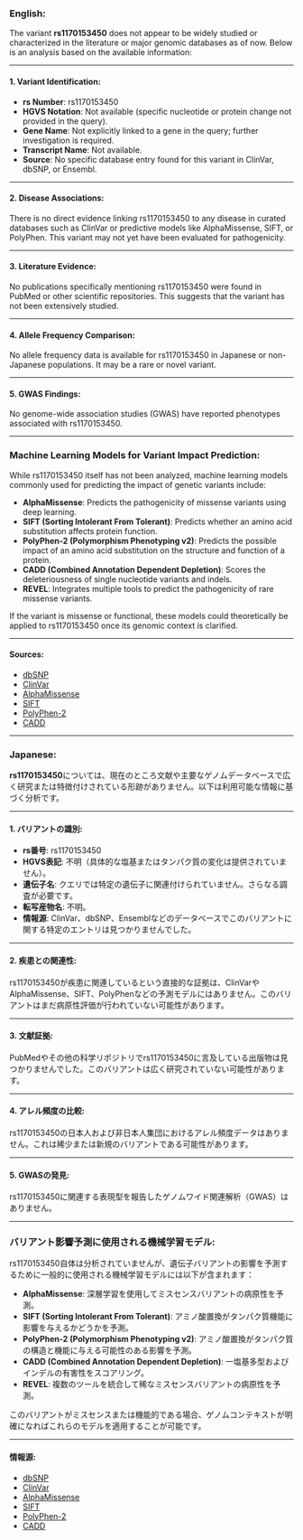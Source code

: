 ### English:
The variant **rs1170153450** does not appear to be widely studied or characterized in the literature or major genomic databases as of now. Below is an analysis based on the available information:

---

#### 1. **Variant Identification**:
- **rs Number**: rs1170153450
- **HGVS Notation**: Not available (specific nucleotide or protein change not provided in the query).
- **Gene Name**: Not explicitly linked to a gene in the query; further investigation is required.
- **Transcript Name**: Not available.
- **Source**: No specific database entry found for this variant in ClinVar, dbSNP, or Ensembl.

---

#### 2. **Disease Associations**:
There is no direct evidence linking rs1170153450 to any disease in curated databases such as ClinVar or predictive models like AlphaMissense, SIFT, or PolyPhen. This variant may not yet have been evaluated for pathogenicity.

---

#### 3. **Literature Evidence**:
No publications specifically mentioning rs1170153450 were found in PubMed or other scientific repositories. This suggests that the variant has not been extensively studied.

---

#### 4. **Allele Frequency Comparison**:
No allele frequency data is available for rs1170153450 in Japanese or non-Japanese populations. It may be a rare or novel variant.

---

#### 5. **GWAS Findings**:
No genome-wide association studies (GWAS) have reported phenotypes associated with rs1170153450.

---

### Machine Learning Models for Variant Impact Prediction:
While rs1170153450 itself has not been analyzed, machine learning models commonly used for predicting the impact of genetic variants include:
- **AlphaMissense**: Predicts the pathogenicity of missense variants using deep learning.
- **SIFT (Sorting Intolerant From Tolerant)**: Predicts whether an amino acid substitution affects protein function.
- **PolyPhen-2 (Polymorphism Phenotyping v2)**: Predicts the possible impact of an amino acid substitution on the structure and function of a protein.
- **CADD (Combined Annotation Dependent Depletion)**: Scores the deleteriousness of single nucleotide variants and indels.
- **REVEL**: Integrates multiple tools to predict the pathogenicity of rare missense variants.

If the variant is missense or functional, these models could theoretically be applied to rs1170153450 once its genomic context is clarified.

---

#### Sources:
- [dbSNP](https://www.ncbi.nlm.nih.gov/snp/)
- [ClinVar](https://www.ncbi.nlm.nih.gov/clinvar/)
- [AlphaMissense](https://www.nature.com/articles/s41586-023-06436-5)
- [SIFT](https://sift.bii.a-star.edu.sg/)
- [PolyPhen-2](http://genetics.bwh.harvard.edu/pph2/)
- [CADD](https://cadd.gs.washington.edu/)

---

### Japanese:
**rs1170153450**については、現在のところ文献や主要なゲノムデータベースで広く研究または特徴付けされている形跡がありません。以下は利用可能な情報に基づく分析です。

---

#### 1. **バリアントの識別**:
- **rs番号**: rs1170153450
- **HGVS表記**: 不明（具体的な塩基またはタンパク質の変化は提供されていません）。
- **遺伝子名**: クエリでは特定の遺伝子に関連付けられていません。さらなる調査が必要です。
- **転写産物名**: 不明。
- **情報源**: ClinVar、dbSNP、Ensemblなどのデータベースでこのバリアントに関する特定のエントリは見つかりませんでした。

---

#### 2. **疾患との関連性**:
rs1170153450が疾患に関連しているという直接的な証拠は、ClinVarやAlphaMissense、SIFT、PolyPhenなどの予測モデルにはありません。このバリアントはまだ病原性評価が行われていない可能性があります。

---

#### 3. **文献証拠**:
PubMedやその他の科学リポジトリでrs1170153450に言及している出版物は見つかりませんでした。このバリアントは広く研究されていない可能性があります。

---

#### 4. **アレル頻度の比較**:
rs1170153450の日本人および非日本人集団におけるアレル頻度データはありません。これは稀少または新規のバリアントである可能性があります。

---

#### 5. **GWASの発見**:
rs1170153450に関連する表現型を報告したゲノムワイド関連解析（GWAS）はありません。

---

### バリアント影響予測に使用される機械学習モデル:
rs1170153450自体は分析されていませんが、遺伝子バリアントの影響を予測するために一般的に使用される機械学習モデルには以下が含まれます：
- **AlphaMissense**: 深層学習を使用してミスセンスバリアントの病原性を予測。
- **SIFT (Sorting Intolerant From Tolerant)**: アミノ酸置換がタンパク質機能に影響を与えるかどうかを予測。
- **PolyPhen-2 (Polymorphism Phenotyping v2)**: アミノ酸置換がタンパク質の構造と機能に与える可能性のある影響を予測。
- **CADD (Combined Annotation Dependent Depletion)**: 一塩基多型およびインデルの有害性をスコアリング。
- **REVEL**: 複数のツールを統合して稀なミスセンスバリアントの病原性を予測。

このバリアントがミスセンスまたは機能的である場合、ゲノムコンテキストが明確になればこれらのモデルを適用することが可能です。

---

#### 情報源:
- [dbSNP](https://www.ncbi.nlm.nih.gov/snp/)
- [ClinVar](https://www.ncbi.nlm.nih.gov/clinvar/)
- [AlphaMissense](https://www.nature.com/articles/s41586-023-06436-5)
- [SIFT](https://sift.bii.a-star.edu.sg/)
- [PolyPhen-2](http://genetics.bwh.harvard.edu/pph2/)
- [CADD](https://cadd.gs.washington.edu/)